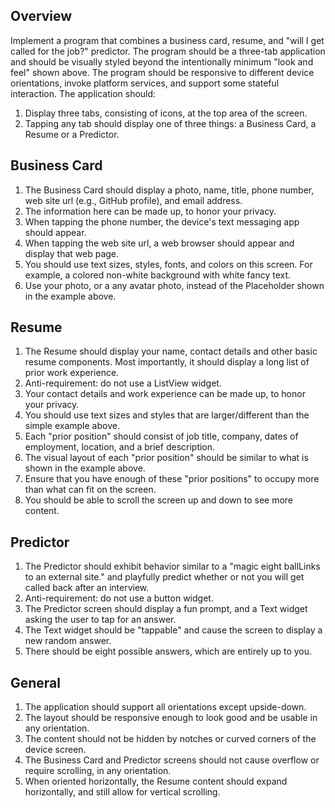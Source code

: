 ## Overview
Implement a program that combines a business card, resume, and "will I get called for the job?" predictor.
The program should be a three-tab application and should be visually styled beyond the intentionally minimum "look and feel" shown above. The program should be responsive to different device orientations, invoke platform services, and support some stateful interaction. The application should:

1. Display three tabs, consisting of icons, at the top area of the screen.
2. Tapping any tab should display one of three things: a Business Card, a Resume or a Predictor.
## Business Card
1. The Business Card should display a photo, name, title, phone number, web site url (e.g., GitHub profile), and email address.
2. The information here can be made up, to honor your privacy.
3. When tapping the phone number, the device's text messaging app should appear.
4. When tapping the web site url, a web browser should appear and display that web page.
5. You should use text sizes, styles, fonts, and colors on this screen. For example, a colored non-white background with white fancy text.
6. Use your photo, or a any avatar photo, instead of the Placeholder shown in the example above.
## Resume
1. The Resume should display your name, contact details and other basic resume components. Most importantly, it should display a long list of prior work experience.
2. Anti-requirement: do not use a ListView widget. 
3. Your contact details and work experience can be made up, to honor your privacy.
4. You should use text sizes and styles that are larger/different than the simple example above.
5. Each "prior position" should consist of job title, company, dates of employment, location, and a brief description.
6. The visual layout of each "prior position" should be similar to what is shown in the example above.
7. Ensure that you have enough of these "prior positions" to occupy more than what can fit on the screen.
8. You should be able to scroll the screen up and down to see more content.
## Predictor
1. The Predictor should exhibit behavior similar to a "magic eight ballLinks to an external site." and playfully predict whether or not you will get called back after an interview.
2. Anti-requirement: do not use a button widget.
3. The Predictor screen should display a fun prompt, and a Text widget asking the user to tap for an answer.
4. The Text widget should be "tappable" and cause the screen to display a new random answer.
5. There should be eight possible answers, which are entirely up to you.
## General
1. The application should support all orientations except upside-down.
2. The layout should be responsive enough to look good and be usable in any orientation.
3. The content should not be hidden by notches or curved corners of the device screen.
4. The Business Card and Predictor screens should not cause overflow or require scrolling, in any orientation.
5. When oriented horizontally, the Resume content should expand horizontally, and still allow for vertical scrolling.
